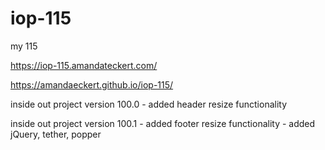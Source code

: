 # iop-115
my 115

https://iop-115.amandateckert.com/

https://amandaeckert.github.io/iop-115/


inside out project version 100.0
	- added header resize functionality
	
inside out project version 100.1
    - added footer resize functionality 
	- added jQuery, tether, popper